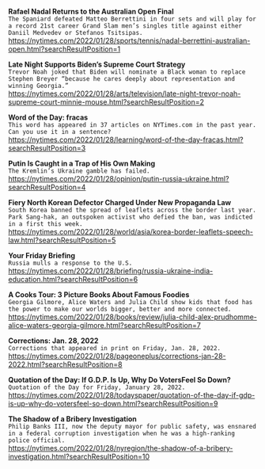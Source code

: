 **Rafael Nadal Returns to the Australian Open Final**\
`The Spaniard defeated Matteo Berrettini in four sets and will play for a record 21st career Grand Slam men’s singles title against either Daniil Medvedev or Stefanos Tsitsipas.`\
https://nytimes.com/2022/01/28/sports/tennis/nadal-berrettini-australian-open.html?searchResultPosition=1

**Late Night Supports Biden’s Supreme Court Strategy**\
`Trevor Noah joked that Biden will nominate a Black woman to replace Stephen Breyer “because he cares deeply about representation and winning Georgia.”`\
https://nytimes.com/2022/01/28/arts/television/late-night-trevor-noah-supreme-court-minnie-mouse.html?searchResultPosition=2

**Word of the Day: fracas**\
`This word has appeared in 37 articles on NYTimes.com in the past year. Can you use it in a sentence?`\
https://nytimes.com/2022/01/28/learning/word-of-the-day-fracas.html?searchResultPosition=3

**Putin Is Caught in a Trap of His Own Making**\
`The Kremlin’s Ukraine gamble has failed.`\
https://nytimes.com/2022/01/28/opinion/putin-russia-ukraine.html?searchResultPosition=4

**Fiery North Korean Defector Charged Under New Propaganda Law**\
`South Korea banned the spread of leaflets across the border last year. Park Sang-hak, an outspoken activist who defied the ban, was indicted in a first this week.`\
https://nytimes.com/2022/01/28/world/asia/korea-border-leaflets-speech-law.html?searchResultPosition=5

**Your Friday Briefing**\
`Russia mulls a response to the U.S.`\
https://nytimes.com/2022/01/28/briefing/russia-ukraine-india-education.html?searchResultPosition=6

**A Cooks Tour: 3 Picture Books About Famous Foodies**\
`Georgia Gilmore, Alice Waters and Julia Child show kids that food has the power to make our worlds bigger, better and more connected.`\
https://nytimes.com/2022/01/28/books/review/julia-child-alex-prudhomme-alice-waters-georgia-gilmore.html?searchResultPosition=7

**Corrections: Jan. 28, 2022**\
`Corrections that appeared in print on Friday, Jan. 28, 2022.`\
https://nytimes.com/2022/01/28/pageoneplus/corrections-jan-28-2022.html?searchResultPosition=8

**Quotation of the Day: If G.D.P. Is Up, Why Do VotersFeel So Down?**\
`Quotation of the Day for Friday, January 28, 2022.`\
https://nytimes.com/2022/01/28/todayspaper/quotation-of-the-day-if-gdp-is-up-why-do-votersfeel-so-down.html?searchResultPosition=9

**The Shadow of a Bribery Investigation**\
`Philip Banks III, now the deputy mayor for public safety, was ensnared in a federal corruption investigation when he was a high-ranking police official.`\
https://nytimes.com/2022/01/28/nyregion/the-shadow-of-a-bribery-investigation.html?searchResultPosition=10

